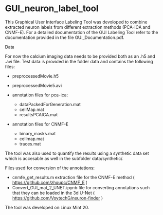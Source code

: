 # GUI_neuron_label_tool

This Graphical User Interface Labeling Tool was devoloped to combine extracted neuron labels from different extraction methods (PCA-ICA and CNMF-E). 
For a detailed documentation of the GUI Labeling Tool refer to the documentation provided in the file GUI_Documentation.pdf. 

Data

For now the calcium imaging data needs to be provided both as an .h5 and .avi file. Test data is provided in the folder data and contains the following files:
- preprocessedMovie.h5
- preprocessedMovie5.avi

- annotation files for pca-ica:
    - dataPackedForGeneration.mat
    - cellMap.mat
    - resultsPCAICA.mat
    
- annotation files for CNMF-E
    - binary_masks.mat
    - cellmap.mat
    - traces.mat
    
 The tool was also used to quantify the results using a synthetic data set which is accesable as well in the subfolder data/synthetic/.
 
 Files used for conversion of the annotations:
 - cnmfe_get_results.m extraction file for the CNMF-E method ( https://github.com/zhoupc/CNMF_E ) 
 - Convert_GUI_mat_2_UNET.ipynb file for converting annotations such that they can be loaded in the 3d U-Net ( https://github.com/VoytechG/neuron-finder )

The tool was developed on Linux Mint 20.
